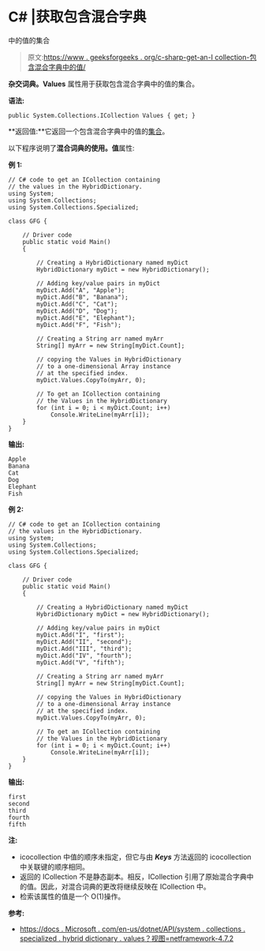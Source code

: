 # C# |获取包含混合字典

中的值的集合

> 原文:[https://www . geeksforgeeks . org/c-sharp-get-an-I collection-包含混合字典中的值/](https://www.geeksforgeeks.org/c-sharp-get-an-icollection-containing-the-values-in-hybriddictionary/)

**杂交词典。Values** 属性用于获取包含混合字典中的值的集合。

**语法:**

```
public System.Collections.ICollection Values { get; }

```

**返回值:**它返回一个包含混合字典中的值的[集合](https://docs.microsoft.com/en-us/dotnet/api/system.collections.icollection?view=netframework-4.7.2)。

以下程序说明了**混合词典的使用。值**属性:

**例 1:**

```
// C# code to get an ICollection containing
// the values in the HybridDictionary.
using System;
using System.Collections;
using System.Collections.Specialized;

class GFG {

    // Driver code
    public static void Main()
    {

        // Creating a HybridDictionary named myDict
        HybridDictionary myDict = new HybridDictionary();

        // Adding key/value pairs in myDict
        myDict.Add("A", "Apple");
        myDict.Add("B", "Banana");
        myDict.Add("C", "Cat");
        myDict.Add("D", "Dog");
        myDict.Add("E", "Elephant");
        myDict.Add("F", "Fish");

        // Creating a String arr named myArr
        String[] myArr = new String[myDict.Count];

        // copying the Values in HybridDictionary
        // to a one-dimensional Array instance
        // at the specified index.
        myDict.Values.CopyTo(myArr, 0);

        // To get an ICollection containing
        // the Values in the HybridDictionary
        for (int i = 0; i < myDict.Count; i++)
            Console.WriteLine(myArr[i]);
    }
}
```

**输出:**

```
Apple
Banana
Cat
Dog
Elephant
Fish

```

**例 2:**

```
// C# code to get an ICollection containing
// the values in the HybridDictionary.
using System;
using System.Collections;
using System.Collections.Specialized;

class GFG {

    // Driver code
    public static void Main()
    {

        // Creating a HybridDictionary named myDict
        HybridDictionary myDict = new HybridDictionary();

        // Adding key/value pairs in myDict
        myDict.Add("I", "first");
        myDict.Add("II", "second");
        myDict.Add("III", "third");
        myDict.Add("IV", "fourth");
        myDict.Add("V", "fifth");

        // Creating a String arr named myArr
        String[] myArr = new String[myDict.Count];

        // copying the Values in HybridDictionary
        // to a one-dimensional Array instance
        // at the specified index.
        myDict.Values.CopyTo(myArr, 0);

        // To get an ICollection containing
        // the Values in the HybridDictionary
        for (int i = 0; i < myDict.Count; i++)
            Console.WriteLine(myArr[i]);
    }
}
```

**输出:**

```
first
second
third
fourth
fifth

```

**注:**

*   icocollection 中值的顺序未指定，但它与由 ***Keys*** 方法返回的 icocollection 中关联键的顺序相同。
*   返回的 ICollection 不是静态副本。相反，ICollection 引用了原始混合字典中的值。因此，对混合词典的更改将继续反映在 ICollection 中。
*   检索该属性的值是一个 O(1)操作。

**参考:**

*   [https://docs . Microsoft . com/en-us/dotnet/API/system . collections . specialized . hybrid dictionary . values？视图=netframework-4.7.2](https://docs.microsoft.com/en-us/dotnet/api/system.collections.specialized.hybriddictionary.values?view=netframework-4.7.2)